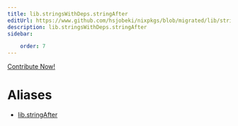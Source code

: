 ```yaml
---
title: lib.stringsWithDeps.stringAfter
editUrl: https://www.github.com/hsjobeki/nixpkgs/blob/migrated/lib/strings-with-deps.nix#L84C17
description: lib.stringsWithDeps.stringAfter
sidebar:

    order: 7
---
```


<a href="https://www.github.com/hsjobeki/nixpkgs/blob/migrated/lib/strings-with-deps.nix#L84C17">Contribute Now!</a>


# Aliases

- [lib.stringAfter](/nix-doc-comments/reference/lib/lib-stringafter)


